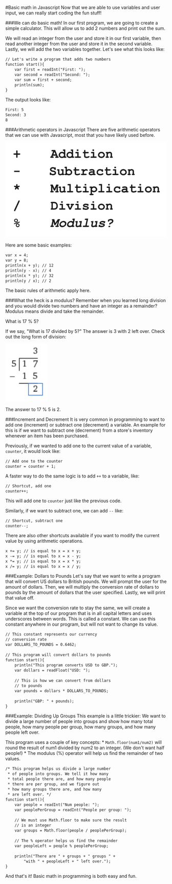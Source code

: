 #Basic math in Javascript
Now that we are able to use variables and user input, we can really start coding the fun stuff!

###We can do basic math!
In our first program, we are going to create a simple calculator. This will allow us to add 2 numbers and print out the sum. 

We will read an integer from the user and store it in our first variable, then read another integer from the user and store it in the second variable. Lastly, we will add the two variables together. Let's see what this looks like: 
```
// Let's write a program that adds two numbers
function start(){
	var first = readInt("First: ");
	var second = readInt("Second: ");
	var sum = first + second;
	println(sum);
}
```
The output looks like:
```
First: 5
Second: 3
8
```
###Arithmetic operators in Javascript
There are five arithmetic operators that we can use with Javascript, most that you have likely used before. 

![CodeHS](../static/javaScript/javascript_basicmath_operators.png "CodeHS")

Here are some basic examples:
```
var x = 4; 
var y = 8;
println(x + y); // 12
println(y - x); // 4
println(x * y); // 32
println(y / x); // 2
```
The basic rules of arithmetic apply here. 

###What the heck is a modulus?
Remember when you learned long division and you would divide two numbers and have an integer as a remainder? Modulus means divide and take the remainder. 

What is 17 % 5? 

If we say, "What is 17 divided by 5?" The answer is 3 with 2 left over. Check out the long form of division:

![CodeHS](../static/javaScript/javascript_basicmath_example.png "CodeHS")

The answer to 17 % 5 is 2.

###Increment and Decrement
It is very common in programming to want to add one (increment) or subtract one (decrement) a variable. An example for this is if we want to subtract one (decrement) from a store's inventory whenever an item has been purchased. 

Previously, if we wanted to add one to the current value of a variable, ```counter```, it would look like: 
```
// Add one to the counter
counter = counter + 1;
```
A faster way to do the same logic is to add ```++``` to a variable, like: 
```
// Shortcut, add one
counter++;
```
This will add one to ```counter``` just like the previous code. 

Similarly, if we want to subtract one, we can add ```--``` like: 
```
// Shortcut, subtract one
counter--;
```
There are also other shortcuts available if you want to modify the current value by using arithmetic operations. 

```
x += y; // is equal to x = x + y;
x -= y; // is equal to x = x - y;
x *= y; // is equal to x = x * y;
x /= y; // is equal to x = x / y;

```

###Example: Dollars to Pounds
Let's say that we want to write a program that will convert US dollars to British pounds. We will prompt the user for the amount of dollars. Then, we will multiply the conversion rate of dollars to pounds by the amount of dollars that the user specified. Lastly, we will print that value off.

Since we want the conversion rate to stay the same, we will create a variable at the top of our program that is in all capital letters and uses underscores between words. This is called a constant. We can use this constant anywhere in our program, but will not want to change its value.  

```
// This constant represents our currency
// conversion rate
var DOLLARS_TO_POUNDS = 0.6462;

// This program will convert dollars to pounds
function start(){
	println("This program converts USD to GBP.");
	var dollars = readFloat("USD: ");
	
	// This is how we can convert from dollars
	// to pounds
	var pounds = dollars * DOLLARS_TO_POUNDS;
	
	println("GBP: " + pounds);
}
```

###Example: Dividing Up Groups
This example is a little trickier: We want to divide a large number of people into groups and show how many total people, how many people per group, how many groups, and how many people left over. 

This program uses a couple of key concepts:
* 
```Math.floor(num1/num2)``` will round the result of num1 divided by num2 to an integer. (We don't want half people!)
* 
The modulus (%) operator will help us find the remainder of two values.

```
/* This program helps us divide a large number
 * of people into groups. We tell it how many
 * total people there are, and how many people
 * there are per group, and we figure out
 * how many groups there are, and how many
 * are left over. */
function start(){
	var people = readInt("Num people: ");
	var peoplePerGroup = readInt("People per group: ");
	
	// We must use Math.floor to make sure the result
	// is an integer
	var groups = Math.floor(people / peoplePerGroup);
	
	// The % operator helps us find the remainder
	var peopleLeft = people % peoplePerGroup;
	
	println("There are " + groups + " groups " + 
		"with " + peopleLeft + " left over.");
}
```

And that's it! Basic math in programming is both easy and fun.
